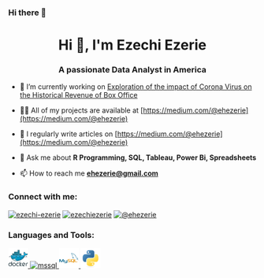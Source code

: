 ### Hi there 👋
<h1 align="center">Hi 👋, I'm Ezechi Ezerie</h1>
<h3 align="center">A passionate Data Analyst in America</h3>

- 🔭 I’m currently working on [Exploration of the impact of Corona Virus on the Historical Revenue of Box Office](https://medium.com/@ehezerie)

- 👨‍💻 All of my projects are available at [https://medium.com/@ehezerie](https://medium.com/@ehezerie)

- 📝 I regularly write articles on [https://medium.com/@ehezerie](https://medium.com/@ehezerie)

- 💬 Ask me about **R Programming, SQL, Tableau, Power Bi, Spreadsheets**

- 📫 How to reach me **ehezerie@gmail.com**

<h3 align="left">Connect with me:</h3>
<p align="left">
<a href="https://linkedin.com/in/ezechi-ezerie" target="blank"><img align="center" src="https://raw.githubusercontent.com/rahuldkjain/github-profile-readme-generator/master/src/images/icons/Social/linked-in-alt.svg" alt="ezechi-ezerie" height="30" width="40" /></a>
<a href="https://kaggle.com/ezechiezerie" target="blank"><img align="center" src="https://raw.githubusercontent.com/rahuldkjain/github-profile-readme-generator/master/src/images/icons/Social/kaggle.svg" alt="ezechiezerie" height="30" width="40" /></a>
<a href="https://medium.com/@ehezerie" target="blank"><img align="center" src="https://raw.githubusercontent.com/rahuldkjain/github-profile-readme-generator/master/src/images/icons/Social/medium.svg" alt="@ehezerie" height="30" width="40" /></a>
</p>

<h3 align="left">Languages and Tools:</h3>
<p align="left"> <a href="https://www.docker.com/" target="_blank" rel="noreferrer"> <img src="https://raw.githubusercontent.com/devicons/devicon/master/icons/docker/docker-original-wordmark.svg" alt="docker" width="40" height="40"/> </a> <a href="https://www.microsoft.com/en-us/sql-server" target="_blank" rel="noreferrer"> <img src="https://www.svgrepo.com/show/303229/microsoft-sql-server-logo.svg" alt="mssql" width="40" height="40"/> </a> <a href="https://www.mysql.com/" target="_blank" rel="noreferrer"> <img src="https://raw.githubusercontent.com/devicons/devicon/master/icons/mysql/mysql-original-wordmark.svg" alt="mysql" width="40" height="40"/> </a> <a href="https://www.python.org" target="_blank" rel="noreferrer"> <img src="https://raw.githubusercontent.com/devicons/devicon/master/icons/python/python-original.svg" alt="python" width="40" height="40"/> </a> </p>

<!--
**eezechi/eezechi** is a ✨ _special_ ✨ repository because its `README.md` (this file) appears on your GitHub profile.
